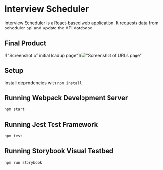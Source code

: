 # Interview Scheduler

Interview Scheduler is a React-based web application. It requests data from scheduler-api and update the API database. 

## Final Product

!["Screenshot of initial loadup page"](!["Screenshot of URLs page"](https://github.com/lighthouse-labs/tinyapp/blob/master/docs/urls-page.png)


## Setup

Install dependencies with `npm install`.

## Running Webpack Development Server

```sh
npm start
```

## Running Jest Test Framework

```sh
npm test
```

## Running Storybook Visual Testbed

```sh
npm run storybook
```
